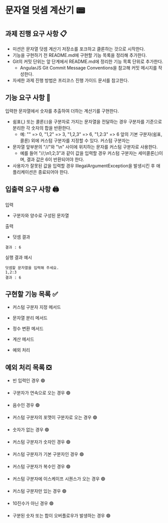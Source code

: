 # 문자열 덧셈 계산기 📟

## 과제 진행 요구 사항 📋
- 미션은 문자열 덧셈 계산기 저장소를 포크하고 클론하는 것으로 시작한다.
- 기능을 구현하기 전 README.md에 구현할 기능 목록을 정리해 추가한다.
- Git의 커밋 단위는 앞 단계에서 README.md에 정리한 기능 목록 단위로 추가한다.
    - AngularJS Git Commit Message Conventions을 참고해 커밋 메시지를 작성한다.
- 자세한 과제 진행 방법은 프리코스 진행 가이드 문서를 참고한다.

## 기능 요구 사항 🎯
입력한 문자열에서 숫자를 추출하여 더하는 계산기를 구현한다.

- 쉼표(,) 또는 콜론(:)을 구분자로 가지는 문자열을 전달하는 경우 구분자를 기준으로 분리한 각 숫자의 합을 반환한다.
	- 예: "" => 0, "1,2" => 3, "1,2,3" => 6, "1,2:3" => 6
앞의 기본 구분자(쉼표, 콜론) 외에 커스텀 구분자를 지정할 수 있다. 커스텀 구분자는
- 문자열 앞부분의 "//"와 "\n" 사이에 위치하는 문자를 커스텀 구분자로 사용한다.
	- 예를 들어 "//;\n1;2;3"과 같이 값을 입력할 경우 커스텀 구분자는 세미콜론(;)이며, 결과 값은 6이 반환되어야 한다.
- 사용자가 잘못된 값을 입력할 경우 IllegalArgumentException을 발생시킨 후 애플리케이션은 종료되어야 한다.

## 입출력 요구 사항 🖨️
입력
- 구분자와 양수로 구성된 문자열

출력
- 덧셈 결과

`결과 : 6`

실행 결과 예시
```
덧셈할 문자열을 입력해 주세요.
1,2:3
결과 : 6
```
## 구현할 기능 목록 ✅

- 커스텀 구분자 지정 메서드

- 문자열 분리 메서드

- 정수 변환 메서드

- 계산 메서드

- 예외 처리

## 예외 처리 목록 ❎

- 빈 입력인 경우 🟢

- 구분자가 연속으로 오는 경우 🟢

- 음수인 경우 🟢

- 커스텀 구분자의 포맷이 구분자로 오는 경우 🟢

- 숫자가 없는 경우 🟢

- 커스텀 구분자가 숫자인 경우 🟢

- 커스텀 구분자가 기본 구분자인 경우 🟢

- 커스텀 구분자가 복수인 경우 🟢

- 커스텀 구분자에 이스케이프 시퀀스가 오는 경우 🟢

- 커스텀 구분자만 있는 경우 🟢

- 10진수가 아닌 경우 🟢

- 구분된 숫자 또는 합이 오버플로우가 발생하는 경우 🟢